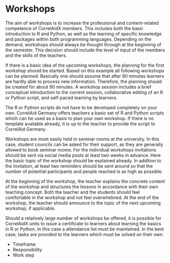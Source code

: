 # Workshops

The aim of workshops is to increase the professional and content-related competence of CorrelAidX members. This includes both the basic introduction to R and Python, as well as the learning of specific knowledge and packages within both programming languages. Depending on the demand, workshops should always be thought through at the beginning of the semester. This decision should include the level of input of the members and the skills of the teachers.

If there is a basic idea of the upcoming workshops, the planning for the first workshop should be started. Based on this example all following workshops can be planned. Basically one should assume that after 90 minutes learners are hardly able to process new information. Therefore, the planning should be created for about 90 minutes. A workshop session includes a brief conceptual introduction to the current session, collaborative editing of an R or Python script, and self-paced learning by learners.

The R or Python scripts do not have to be developed completely on your own. CorrelAid Germany offers teachers a basic set of R and Python scripts which can be used as a basis to plan your own workshop. If there is no template available already, it is up to the teacher to provide the script to CorrelAid Germany.

Workshops are most easily held in seminar rooms at the university. In this case, student councils can be asked for their support, as they are generally allowed to book seminar rooms. For the individual workshops invitations should be sent via social media posts at least two weeks in advance. Here the basic topic of the workshop should be explained already. In addition to the invitation, at least two reminders should be sent around so that the number of potential participants and people reached is as high as possible.

At the beginning of the workshop, the teacher explains the concrete content of the workshop and structures the lessons in accordance with their own teaching concept. Both the teacher and the students should feel comfortable in the workshop and not feel overwhelmed. At the end of the workshop, the teacher should announce to the topic of the next upcoming workshop, if applicable.

Should a relatively large number of workshops be offered, it is possible for CorrelAidX units to issue a certificate to learners about learning the basics in R or Python. In this case a attendance list must be maintained. In the best case, tasks are provided to the learners which must be solved on their own.

* Timeframe
* Responsibility
* Work step

